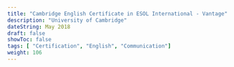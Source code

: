 ```yaml
---
title: "Cambridge English Certificate in ESOL International - Vantage"
description: "University of Cambridge"
dateString: May 2018
draft: false
showToc: false
tags: [ "Certification", "English", "Communication"]
weight: 106
---
```

